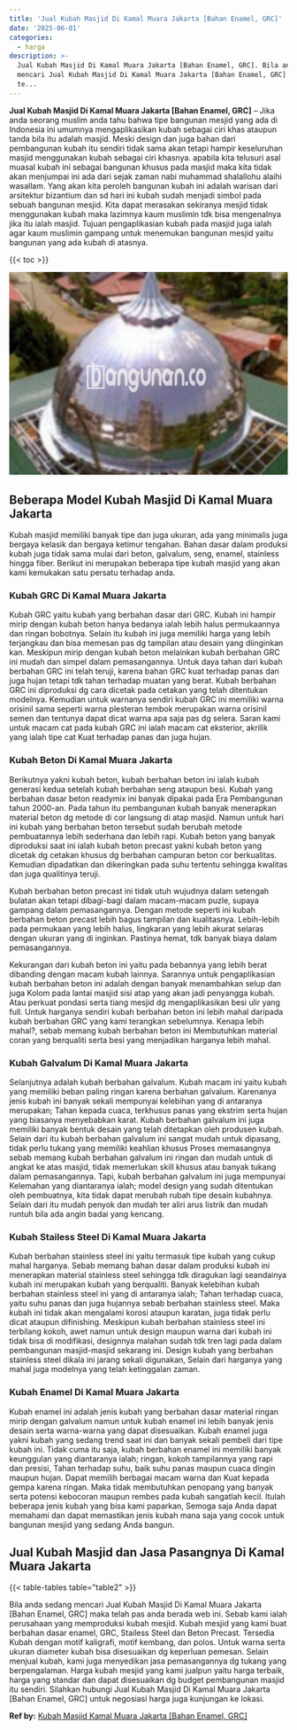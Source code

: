 ```yaml
---
title: 'Jual Kubah Masjid Di Kamal Muara Jakarta [Bahan Enamel, GRC]'
date: '2025-06-01'
categories:
  - harga
description: >-
  Jual Kubah Masjid Di Kamal Muara Jakarta [Bahan Enamel, GRC]. Bila anda sedang
  mencari Jual Kubah Masjid Di Kamal Muara Jakarta [Bahan Enamel, GRC] maka
  te...
---
```


**Jual Kubah Masjid Di Kamal Muara Jakarta \[Bahan Enamel, GRC\]** – Jika anda seorang muslim anda tahu bahwa tipe bangunan mesjid yang ada di Indonesia ini umumnya mengaplikasikan kubah sebagai ciri khas ataupun tanda bila itu adalah masjid. Meski design dan juga bahan dari pembangunan kubah itu sendiri tidak sama akan tetapi hampir keseluruhan masjid menggunakan kubah sebagai ciri khasnya. apabila kita telusuri asal muasal kubah ini sebagai bangunan khusus pada masjid maka kita tidak akan menjumpai ini ada dari sejak zaman nabi muhammad shalallohu alaihi wasallam. Yang akan kita peroleh bangunan kubah ini adalah warisan dari arsitektur bizantium dan sd hari ini kubah sudah menjadi simbol pada sebuah bangunan mesjid. Kita dapat merasakan sekiranya mesjid tidak menggunakan kubah maka lazimnya kaum muslimin tdk bisa mengenalnya jika itu ialah masjid. Tujuan pengaplikasian kubah pada masjid juga ialah agar kaum muslimin gampang untuk menemukan bangunan mesjid yaitu bangunan yang ada kubah di atasnya.

{{< toc >}}

![Jual Kubah Masjid Di Kamal Muara Jakarta [Bahan Enamel, GRC]](/images/jual-kubah-masjid-19.png)

## Beberapa Model Kubah Masjid Di Kamal Muara Jakarta

Kubah masjid memiliki banyak tipe dan juga ukuran, ada yang minimalis juga bergaya kelasik dan bergaya ketimur tengahan. Bahan dasar dalam produksi kubah juga tidak sama mulai dari beton, galvalum, seng, enamel, stainless hingga fiber. Berikut ini merupakan beberapa tipe kubah masjid yang akan kami kemukakan satu persatu terhadap anda.

### Kubah GRC Di Kamal Muara Jakarta

Kubah GRC yaitu kubah yang berbahan dasar dari GRC. Kubah ini hampir mirip dengan kubah beton hanya bedanya ialah lebih halus permukaannya dan ringan bobotnya. Selain itu kubah ini juga memiliki harga yang lebih terjangkau dan bisa memesan pas dg tampilan atau desain yang diinginkan kan. Meskipun mirip dengan kubah beton melainkan kubah berbahan GRC ini mudah dan simpel dalam pemasangannya. Untuk daya tahan dari kubah berbahan GRC ini telah teruji, karena bahan GRC kuat terhadap panas dan juga hujan tetapi tdk tahan terhadap muatan yang berat. Kubah berbahan GRC ini diproduksi dg cara dicetak pada cetakan yang telah ditentukan modelnya. Kemudian untuk warnanya sendiri kubah GRC ini memiliki warna orisinil sama seperti warna plesteran tembok merupakan warna orisinil semen dan tentunya dapat dicat warna apa saja pas dg selera. Saran kami untuk macam cat pada kubah GRC ini ialah macam cat eksterior, akrilik yang ialah tipe cat Kuat terhadap panas dan juga hujan.

### Kubah Beton Di Kamal Muara Jakarta

Berikutnya yakni kubah beton, kubah berbahan beton ini ialah kubah generasi kedua setelah kubah berbahan seng ataupun besi. Kubah yang berbahan dasar beton readymix ini banyak dipakai pada Era Pembangunan tahun 2000-an. Pada tahun itu pembangunan kubah banyak menerapkan material beton dg metode di cor langsung di atap masjid. Namun untuk hari ini kubah yang berbahan beton tersebut sudah berubah metode pembuatannya lebih sederhana dan lebih rapi. Kubah beton yang banyak diproduksi saat ini ialah kubah beton precast yakni kubah beton yang dicetak dg cetakan khusus dg berbahan campuran beton cor berkualitas. Kemudian dipadatkan dan dikeringkan pada suhu tertentu sehingga kwalitas dan juga qualitinya teruji.

Kubah berbahan beton precast ini tidak utuh wujudnya dalam setengah bulatan akan tetapi dibagi-bagi dalam macam-macam puzle, supaya gampang dalam pemasangannya. Dengan metode seperti ini kubah berbahan beton precast lebih bagus tampilan dan kualitasnya. Lebih-lebih pada permukaan yang lebih halus, lingkaran yang lebih akurat selaras dengan ukuran yang di inginkan. Pastinya hemat, tdk banyak biaya dalam pemasangannya.

Kekurangan dari kubah beton ini yaitu pada bebannya yang lebih berat dibanding dengan macam kubah lainnya. Sarannya untuk pengaplikasian kubah berbahan beton ini adalah dengan banyak menambahkan selup dan juga Kolom pada lantai masjid sisi atap yang akan jadi penyangga kubah. Atau perkuat pondasi serta tiang mesjid dg mengaplikasikan besi ulir yang full. Untuk harganya sendiri kubah berbahan beton ini lebih mahal daripada kubah berbahan GRC yang kami terangkan sebelumnya. Kenapa lebih mahal?, sebab memang kubah berbahan beton ini Membutuhkan material coran yang berqualiti serta besi yang menjadikan harganya lebih mahal.

### Kubah Galvalum Di Kamal Muara Jakarta

Selanjutnya adalah kubah berbahan galvalum. Kubah macam ini yaitu kubah yang memiliki beban paling ringan karena berbahan galvalum. Karenanya jenis kubah ini banyak sekali mempunyai kelebihan yang di antaranya merupakan; Tahan kepada cuaca, terkhusus panas yang ekstrim serta hujan yang biasanya menyebabkan karat. Kubah berbahan galvalum ini juga memiliki banyak bentuk desain yang telah ditetapkan oleh produsen kubah. Selain dari itu kubah berbahan galvalum ini sangat mudah untuk dipasang, tidak perlu tukang yang memiliki keahlian khusus Proses memasangnya sebab memang kubah berbahan galvalum ini ringan dan mudah untuk di angkat ke atas masjid, tidak memerlukan skill khusus atau banyak tukang dalam pemasangannya. Tapi, kubah berbahan galvalum ini juga mempunyai Kelemahan yang diantaranya ialah; model design yang sudah ditentukan oleh pembuatnya, kita tidak dapat merubah rubah tipe desain kubahnya. Selain dari itu mudah penyok dan mudah ter aliri arus listrik dan mudah runtuh bila ada angin badai yang kencang.

### Kubah Stailess Steel Di Kamal Muara Jakarta

Kubah berbahan stainless steel ini yaitu termasuk tipe kubah yang cukup mahal harganya. Sebab memang bahan dasar dalam produksi kubah ini menerapkan material stainless steel sehingga tdk diragukan lagi seandainya kubah ini merupakan kubah yang berqualiti. Banyak kelebihan kubah berbahan stainless steel ini yang di antaranya ialah; Tahan terhadap cuaca, yaitu suhu panas dan juga hujannya sebab berbahan stainless steel. Maka kubah ini tidak akan mengalami korosi ataupun karatan, juga tidak perlu dicat ataupun difinishing. Meskipun kubah berbahan stainless steel ini terbilang kokoh, awet namun untuk design maupun warna dari kubah ini tidak bisa di modifikasi, designnya malahan sudah tdk tren lagi pada dalam pembangunan masjid-masjid sekarang ini. Design kubah yang berbahan stainless steel dikala ini jarang sekali digunakan, Selain dari harganya yang mahal juga modelnya yang telah ketinggalan zaman.

### Kubah Enamel Di Kamal Muara Jakarta

Kubah enamel ini adalah jenis kubah yang berbahan dasar material ringan mirip dengan galvalum namun untuk kubah enamel ini lebih banyak jenis desain serta warna-warna yang dapat disesuaikan. Kubah enamel juga yakni kubah yang sedang trend saat ini dan banyak sekali pembeli dari tipe kubah ini. Tidak cuma itu saja, kubah berbahan enamel ini memiliki banyak keunggulan yang diantaranya ialah; ringan, kokoh tampilannya yang rapi dan presisi, Tahan terhadap suhu, baik suhu panas maupun cuaca dingin maupun hujan. Dapat memilih berbagai macam warna dan Kuat kepada gempa karena ringan. Maka tidak membutuhkan penopang yang banyak serta potensi kebocoran maupun rembes pada kubah sangatlah kecil. Itulah beberapa jenis kubah yang bisa kami paparkan, Semoga saja Anda dapat memahami dan dapat memastikan jenis kubah mana saja yang cocok untuk bangunan mesjid yang sedang Anda bangun.

## Jual Kubah Masjid dan Jasa Pasangnya Di Kamal Muara Jakarta

{{< table-tables table="table2" >}}

Bila anda sedang mencari Jual Kubah Masjid Di Kamal Muara Jakarta \[Bahan Enamel, GRC\] maka telah pas anda berada web ini. Sebab kami ialah perusahaan yang memproduksi kubah mesjid. Kubah mesjid yang kami buat berbahan dasar enamel, GRC, Stailess Steel dan Beton Precast. Tersedia Kubah dengan motif kaligrafi, motif kembang, dan polos. Untuk warna serta ukuran diameter kubah bisa disesuaikan dg keperluan pemesan. Selain menjual kubah, kami juga menyedikan jasa pemasangannya dg tukang yang berpengalaman. Harga kubah mesjid yang kami jualpun yaitu harga terbaik, harga yang standar dan dapat disesuaikan dg budget pembangunan masjid itu sendiri. Silahkan hubungi Jual Kubah Masjid Di Kamal Muara Jakarta \[Bahan Enamel, GRC\] untuk negosiasi harga juga kunjungan ke lokasi.

**Ref by:** [Kubah Masjid Kamal Muara Jakarta [Bahan Enamel, GRC]](https://id.wikipedia.org/wiki/Kubah)
